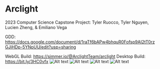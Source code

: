# Arclight
2023 Computer Science Capstone Project: Tyler Ruocco, Tyler Nguyen, Lucien Zheng, & Emiliano Vega

GDD: https://docs.google.com/document/d/1raTf6bAPw4bhquR0Fofsp9AI2tT0rzGJiHDp-5YNpUU/edit?usp=sharing

WebGL Build: https://simmer.io/@ArclightTeam/arclight
Desktop Build: https://bit.ly/3HC0vfx
![Alt text](https://cdn.discordapp.com/attachments/1010766384646602856/1103132904256708749/image.png)
![Alt text](https://cdn.discordapp.com/attachments/1010766384646602856/1103133249049464853/image.png)
![Alt text](https://cdn.discordapp.com/attachments/1010766384646602856/1103133252442673222/image.png)
![Alt text](https://cdn.discordapp.com/attachments/1010766384646602856/1103133283576983774/image.png)

